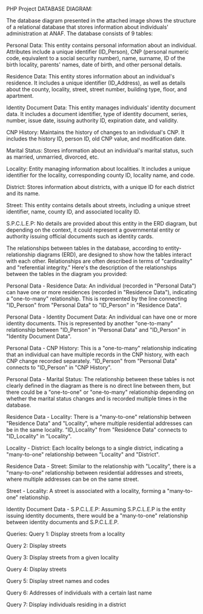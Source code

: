 PHP Project
DATABASE DIAGRAM:

The database diagram presented in the attached image shows the structure of a relational database that stores information about individuals' administration at ANAF. The database consists of 9 tables:

Personal Data: This entity contains personal information about an individual. Attributes include a unique identifier (ID_Person), CNP (personal numeric code, equivalent to a social security number), name, surname, ID of the birth locality, parents' names, date of birth, and other personal details.

Residence Data: This entity stores information about an individual's residence. It includes a unique identifier (ID_Address), as well as details about the county, locality, street, street number, building type, floor, and apartment.

Identity Document Data: This entity manages individuals' identity document data. It includes a document identifier, type of identity document, series, number, issue date, issuing authority ID, expiration date, and validity.

CNP History: Maintains the history of changes to an individual's CNP. It includes the history ID, person ID, old CNP value, and modification date.

Marital Status: Stores information about an individual's marital status, such as married, unmarried, divorced, etc.

Locality: Entity managing information about localities. It includes a unique identifier for the locality, corresponding county ID, locality name, and code.

District: Stores information about districts, with a unique ID for each district and its name.

Street: This entity contains details about streets, including a unique street identifier, name, county ID, and associated locality ID.

S.P.C.L.E.P: No details are provided about this entity in the ERD diagram, but depending on the context, it could represent a governmental entity or authority issuing official documents such as identity cards.

The relationships between tables in the database, according to entity-relationship diagrams (ERD), are designed to show how the tables interact with each other. Relationships are often described in terms of "cardinality" and "referential integrity." Here's the description of the relationships between the tables in the diagram you provided:

Personal Data - Residence Data: An individual (recorded in "Personal Data") can have one or more residences (recorded in "Residence Data"), indicating a "one-to-many" relationship. This is represented by the line connecting "ID_Person" from "Personal Data" to "ID_Person" in "Residence Data".

Personal Data - Identity Document Data: An individual can have one or more identity documents. This is represented by another "one-to-many" relationship between "ID_Person" in "Personal Data" and "ID_Person" in "Identity Document Data".

Personal Data - CNP History: This is a "one-to-many" relationship indicating that an individual can have multiple records in the CNP history, with each CNP change recorded separately. "ID_Person" from "Personal Data" connects to "ID_Person" in "CNP History".

Personal Data - Marital Status: The relationship between these tables is not clearly defined in the diagram as there is no direct line between them, but there could be a "one-to-one" or "one-to-many" relationship depending on whether the marital status changes and is recorded multiple times in the database.

Residence Data - Locality: There is a "many-to-one" relationship between "Residence Data" and "Locality", where multiple residential addresses can be in the same locality. "ID_Locality" from "Residence Data" connects to "ID_Locality" in "Locality".

Locality - District: Each locality belongs to a single district, indicating a "many-to-one" relationship between "Locality" and "District".

Residence Data - Street: Similar to the relationship with "Locality", there is a "many-to-one" relationship between residential addresses and streets, where multiple addresses can be on the same street.

Street - Locality: A street is associated with a locality, forming a "many-to-one" relationship.

Identity Document Data - S.P.C.L.E.P: Assuming S.P.C.L.E.P is the entity issuing identity documents, there would be a "many-to-one" relationship between identity documents and S.P.C.L.E.P.

Queries:
Query 1: Display streets from a locality

Query 2: Display streets

Query 3: Display streets from a given locality

Query 4: Display streets

Query 5: Display street names and codes

Query 6: Addresses of individuals with a certain last name

Query 7: Display individuals residing in a district
